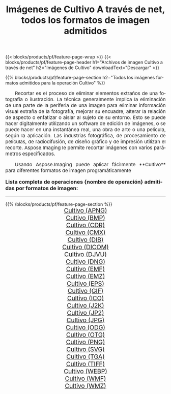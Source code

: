 ﻿---
title: Imágenes de Cultivo A través de net, todos los formatos de imagen admitidos 
weight: 3920
url: /es/net/crop/ 
lang: es
langdirlevel: 2
locales: zh-hans,ja,it,ru,de,es,fr,nl,id,lt,pl,pt,vi,tr,ko,zh-hant,ar,hi,th,sv,cs,uk,he
description: Usando Aspose.Imaging puede fácilmente Cultivo imágenes a través de net
---

{{< blocks/products/pf/feature-page-wrap >}}
{{< blocks/products/pf/feature-page-header h1="Archivos de imagen Cultivo a través de net" h2="Imágenes de Cultivo" downloadText="Descargar" >}}


{{% blocks/products/pf/feature-page-section  h2="Todos los imágenes formatos admitidos para la operación Cultivo" %}}
<p align="justify" style="text-indent:2em;font-size:15px;">
Recortar es el proceso de eliminar elementos extraños de una fotografía o ilustración. La técnica generalmente implica la eliminación de una parte de la periferia de una imagen para eliminar información visual extraña de la fotografía, mejorar su encuadre, alterar la relación de aspecto o enfatizar o aislar al sujeto de su entorno. Esto se puede hacer digitalmente utilizando un software de edición de imágenes, o se puede hacer en una instantánea real, una obra de arte o una película, según la aplicación. Las industrias fotográfica, de procesamiento de películas, de radiodifusión, de diseño gráfico y de impresión utilizan el recorte. Aspose.Imaging le permite recortar imágenes con varios parámetros especificados.
</p>
<p align="justify" style="text-indent:2em;font-size:15px;">
Usando Aspose.Imaging puede aplicar fácilmente **Cultivo** para diferentes formatos de imagen programáticamente
</p>
<h3 style="margin-top:16px;">
Lista completa de operaciones {nombre de operación} admitidas por formatos de imagen:
</h3>
<hr/>
{{% /blocks/products/pf/feature-page-section %}}
<div class="container-fluid productfamilypage bg-gray">
    <div class="convertypes bg-gray agp-content section">
        <div class="container">
		<div class="row other-converters" style="gap: 10px;font-size: 19px;text-align:center;">
		    <div class='col-md-3 other-converter remove-lp remove-rp'><a href="/imaging/es/net/crop/apng/" style="padding:15px;">Cultivo (APNG)</a></div><div class='col-md-3 other-converter remove-lp remove-rp'><a href="/imaging/es/net/crop/bmp/" style="padding:15px;">Cultivo (BMP)</a></div><div class='col-md-3 other-converter remove-lp remove-rp'><a href="/imaging/es/net/crop/cdr/" style="padding:15px;">Cultivo (CDR)</a></div><div class='col-md-3 other-converter remove-lp remove-rp'><a href="/imaging/es/net/crop/cmx/" style="padding:15px;">Cultivo (CMX)</a></div><div class='col-md-3 other-converter remove-lp remove-rp'><a href="/imaging/es/net/crop/dib/" style="padding:15px;">Cultivo (DIB)</a></div><div class='col-md-3 other-converter remove-lp remove-rp'><a href="/imaging/es/net/crop/dicom/" style="padding:15px;">Cultivo (DICOM)</a></div><div class='col-md-3 other-converter remove-lp remove-rp'><a href="/imaging/es/net/crop/djvu/" style="padding:15px;">Cultivo (DJVU)</a></div><div class='col-md-3 other-converter remove-lp remove-rp'><a href="/imaging/es/net/crop/dng/" style="padding:15px;">Cultivo (DNG)</a></div><div class='col-md-3 other-converter remove-lp remove-rp'><a href="/imaging/es/net/crop/emf/" style="padding:15px;">Cultivo (EMF)</a></div><div class='col-md-3 other-converter remove-lp remove-rp'><a href="/imaging/es/net/crop/emz/" style="padding:15px;">Cultivo (EMZ)</a></div><div class='col-md-3 other-converter remove-lp remove-rp'><a href="/imaging/es/net/crop/eps/" style="padding:15px;">Cultivo (EPS)</a></div><div class='col-md-3 other-converter remove-lp remove-rp'><a href="/imaging/es/net/crop/gif/" style="padding:15px;">Cultivo (GIF)</a></div><div class='col-md-3 other-converter remove-lp remove-rp'><a href="/imaging/es/net/crop/ico/" style="padding:15px;">Cultivo (ICO)</a></div><div class='col-md-3 other-converter remove-lp remove-rp'><a href="/imaging/es/net/crop/j2k/" style="padding:15px;">Cultivo (J2K)</a></div><div class='col-md-3 other-converter remove-lp remove-rp'><a href="/imaging/es/net/crop/jp2/" style="padding:15px;">Cultivo (JP2)</a></div><div class='col-md-3 other-converter remove-lp remove-rp'><a href="/imaging/es/net/crop/jpg/" style="padding:15px;">Cultivo (JPG)</a></div><div class='col-md-3 other-converter remove-lp remove-rp'><a href="/imaging/es/net/crop/odg/" style="padding:15px;">Cultivo (ODG)</a></div><div class='col-md-3 other-converter remove-lp remove-rp'><a href="/imaging/es/net/crop/otg/" style="padding:15px;">Cultivo (OTG)</a></div><div class='col-md-3 other-converter remove-lp remove-rp'><a href="/imaging/es/net/crop/png/" style="padding:15px;">Cultivo (PNG)</a></div><div class='col-md-3 other-converter remove-lp remove-rp'><a href="/imaging/es/net/crop/svg/" style="padding:15px;">Cultivo (SVG)</a></div><div class='col-md-3 other-converter remove-lp remove-rp'><a href="/imaging/es/net/crop/tga/" style="padding:15px;">Cultivo (TGA)</a></div><div class='col-md-3 other-converter remove-lp remove-rp'><a href="/imaging/es/net/crop/tiff/" style="padding:15px;">Cultivo (TIFF)</a></div><div class='col-md-3 other-converter remove-lp remove-rp'><a href="/imaging/es/net/crop/webp/" style="padding:15px;">Cultivo (WEBP)</a></div><div class='col-md-3 other-converter remove-lp remove-rp'><a href="/imaging/es/net/crop/wmf/" style="padding:15px;">Cultivo (WMF)</a></div><div class='col-md-3 other-converter remove-lp remove-rp'><a href="/imaging/es/net/crop/wmz/" style="padding:15px;">Cultivo (WMZ)</a></div>
                </div>
        </div>
    </div>
</div>
<br/>
